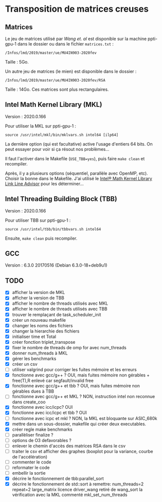 # Transposition de matrices creuses

## Matrices

Le jeu de matrices utilisé par *Wang et. al* est disponible sur la machine ppti-gpu-1 dans le dossier ou dans le fichier `matrices.txt` :

`/Infos/lmd/2019/master/ue/MU4IN903-2020fev`

Taille : 5Go.

Un autre jeu de matrices (le mien) est disponible dans le dossier :

`/Infos/lmd/2019/master/ue/MU4IN903-2020fev/RSA`

Taille : 14Go. Ces matrices sont plus rectangulaires.

## Intel Math Kernel Library (MKL)

Version : 2020.0.166

Pour utiliser la MKL sur ppti-gpu-1 :

`source /usr/intel/mkl/bin/mklvars.sh intel64 [ilp64]`

La dernière option (qui est facultative) active l'usage d'entiers 64 bits. On peut essayer pour voir si ça résout nos problèmes...

Il faut l'activer dans le Makefile (`USE_TBB=yes`), puis faire `make clean` et recompiler.

Après, il y a plusieurs options (séquentiel, parallèle avec OpenMP, etc). Choisir la bonne dans le Makefile. J'ai utilisé le [Intel® Math Kernel Library Link Line Advisor](https://software.intel.com/content/www/us/en/develop/articles/intel-mkl-link-line-advisor.html) pour les déterminer...

## Intel Threading Building Block (TBB)

Version : 2020.0.166

Pour utiliser TBB sur ppti-gpu-1 :

`source /usr/intel/tbb/bin/tbbvars.sh intel64`

Ensuite, `make clean` puis recompiler.

## GCC

Version : 6.3.0 20170516 (Debian 6.3.0-18+deb9u1)

## TODO

- [x] afficher la version de MKL
- [x] afficher la version de TBB
- [x] afficher le nombre de threads utilisés avec MKL
- [x] afficher le nombre de threads utilisés avec TBB
- [x] trouver le remplaçant de task_scheduler_init
- [x] créer un nouveau makefile
- [x] changer les noms des fichiers
- [x] changer la hierarchie des fichiers
- [x] initialiser time et Total
- [x] créer fonction triplet_transpose
- [x] fixer le nombre de threads de omp for avec num_threads
- [x] donner num_threads à MKL
- [x] gérer les benchmarks
- [x] créer un csv
- [ ] utiliser valgrind pour corriger les fuites mémoire et les erreurs
- [x] fonctionne avec gcc/g++ ? OUI, mais fuites mémoire non gérables + free(T),R enlevé car segfault/invalid free
- [x] fonctionne avec gcc/g++ et tbb ? OUI, mais fuites mémoire non gérables dues à TBB
- [ ] fonctionne avec gcc/g++ et MKL ? NON, instruction intel non reconnue dans create_coo
- [x] fonctionne avec icc/icpc? OUI
- [x] fonctionne avec icc/icpc et tbb ? OUI
- [ ] fonctionne avec icpc et mkl ? NON, la MKL est bloquante sur ASIC_680k
- [x] mettre dans un sous-dossier, makefile qui créer deux executables.
- [x] créer regle make benchmarks
- [ ] parallèliser finalize ?
- [ ] options de O3 defavorables ?
- [ ] enlever le chemin d'accès des matrices RSA dans le csv
- [ ] traiter le csv et afficher des graphes (boxplot pour la variance, courbe de l'accélération)
- [ ] commenter le code
- [ ] reformater le code
- [ ] embellir la sortie
- [x] décrire le fonctionnement de tbb:parallel_sort
- [x] décrire le fonctionnement de std::sort
à remettre:
num_threads=2
repeat=2
large_matrix
licence driver_wang
retiré de wang_sort la vérification avec la MKL
commenté mkl_set_num_threads

